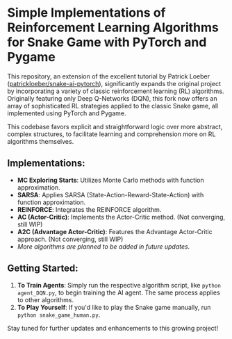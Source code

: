 # Simple Implementations of Reinforcement Learning Algorithms for Snake Game with PyTorch and Pygame

This repository, an extension of the excellent tutorial by Patrick Loeber ([patrickloeber/snake-ai-pytorch](https://github.com/patrickloeber/snake-ai-pytorch)), significantly expands the original project by incorporating a variety of classic reinforcement learning (RL) algorithms. Originally featuring only Deep Q-Networks (DQN), this fork now offers an array of sophisticated RL strategies applied to the classic Snake game, all implemented using PyTorch and Pygame.

This codebase favors explicit and straightforward logic over more abstract, complex structures, to facilitate learning and comprehension more on RL algorithms themselves.

## Implementations:
- **MC Exploring Starts**: Utilizes Monte Carlo methods with function approximation.
- **SARSA**: Applies SARSA (State-Action-Reward-State-Action) with function approximation.
- **REINFORCE**: Integrates the REINFORCE algorithm.
- **AC (Actor-Critic)**: Implements the Actor-Critic method. (Not converging, still WIP)
- **A2C (Advantage Actor-Critic)**: Features the Advantage Actor-Critic approach. (Not converging, still WIP)
- *More algorithms are planned to be added in future updates.*

## Getting Started:
1. **To Train Agents**: Simply run the respective algorithm script, like `python agent_DQN.py`, to begin training the AI agent. The same process applies to other algorithms.
2. **To Play Yourself**: If you'd like to play the Snake game manually, run `python snake_game_human.py`.

Stay tuned for further updates and enhancements to this growing project!